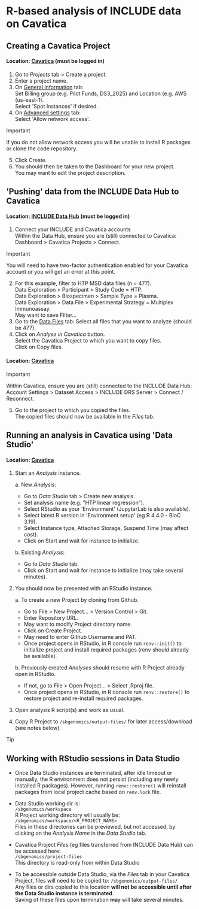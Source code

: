 # R-based analysis of INCLUDE data on Cavatica

## Creating a Cavatica Project  
#### Location: [Cavatica](https://cavatica.sbgenomics.com/) (must be logged in)  
1. Go to *Projects* tab > Create a project.
2. Enter a project name.
3. On <ins>General information</ins> tab:  
   Set Billing group (e.g. Pilot Funds, DS3_2025) and Location (e.g. AWS (us-east-1).  
   Select 'Spot Instances' if desired. 
4. On <ins>Advanced settings</ins> tab:  
   Select 'Allow network access'.  
>[!IMPORTANT]
>If you do not allow network access you will be unable to install R packages or clone the code repository.  
5. Click Create.
6. You should then be taken to the Dashboard for your new project.  
   You may want to edit the project description.  


## 'Pushing' data from the INCLUDE Data Hub to Cavatica  
#### Location: [INCLUDE Data Hub](https://portal.includedcc.org/) (must be logged in)  
1. Connect your INCLUDE and Cavatica accounts  
Within the Data Hub, ensure you are (still) connected to Cavatica:   
Dashboard > Cavatica Projects > Connect. 
>[!IMPORTANT]
>You will need to have two-factor authentication enabled for your Cavatica account or you will get an error at this point.  
2. For this example, filter to HTP MSD data files (n = 477).  
   Data Exploration > Participant > Study Code = HTP.  
   Data Exploration > Biospecimen > Sample Type = Plasma.  
   Data Exploration > Data File > Experimental Strategy = Multiplex Immunoassay.  
   May want to save Filter...  
3. Go to the <ins>Data Files</ins> tab: Select all files that you want to analyze (should be 477).  
4. Click on *Analyse in Cavatica* button.  
   Select the Cavatica Project to which you want to copy files.  
   Click on Copy files.  

#### Location: [Cavatica](https://cavatica.sbgenomics.com/)  
>[!IMPORTANT]
>Within Cavatica, ensure you are (still) connected to the INCLUDE Data Hub:  
>Account Settings > Dataset Access > INCLUDE DRS Server > Connect / Reconnect.  

5. Go to the project to which you copied the files.  
   The copied files should now be available in the *Files* tab.  

## Running an analysis in Cavatica using 'Data Studio'
#### Location: [Cavatica](https://cavatica.sbgenomics.com/)  
1. Start an *Analysis* instance.  

   a. New *Analysis*:  
      - Go to *Data Studio* tab > Create new analysis.  
      - Set analysis name (e.g. "HTP linear regression").  
      - Select RStudio as your 'Environment' (JupyterLab is also available).  
      - Select latest R version in 'Environment setup' (eg R 4.4.0 - BioC 3.19).  
      - Select Instance type, Attached Storage, Suspend Time (may affect cost).  
      - Click on Start and wait for instance to initialize.  

   b. Existing *Analysis*:  

      - Go to *Data Studio* tab.  
      - Click on Start and wait for instance to initialize (may take several minutes).  

2. You should now be presented with an RStudio instance.  

   a. To create a new Project by cloning from Github. 
    
      - Go to File > New Project... > Version Control > Git.  
      - Enter Repository URL.  
      - May want to modify Project directory name.  
      - Click on Create Project.  
      - May need to enter Github Username and PAT.  
      - Once project opens in RStudio, in R console run `renv::init()` to initialize project and install required packages (renv should already be available).  

   b. Previously created *Analyses* should resume with R Project already open in RStudio.  

      - If not, go to File > Open Project... > Select .Rproj file.  
      - Once project opens in RStudio, in R console run `renv::restore()` to restore project and re-install required packages.  

3. Open analysis R script(s) and work as usual. 

4. Copy R Project to `/sbgenomics/output-files/` for later access/download (see notes below).  

> [!TIP]
> ## Working with RStudio sessions in Data Studio
>* Once Data Studio instances are terminated, after idle timeout or manually, the R environment does not persist (including any newly installed R packages).
>  However, running `renv::restore()` will reinstall packages from local project cache based on `renv.lock` file.  
>
>* Data Studio working dir is:  
>  `/sbgenomics/workspace`  
>  R Project working directory will usually be:  
>  `/sbgenomics/workspace/<R_PROJECT_NAME>`  
>  Files in these directories can be previewed, but not accessed, by clicking on the *Analysis Name* in the *Data Studio* tab.
>
>* Cavatica Project *Files* (eg files transferred from INCLUDE Data Hub) can be accessed here:  
>  `/sbgenomics/project-files`  
>  This directory is read-only from within Data Studio
>
>* To be accessible outside Data Studio, via the *Files* tab in your Cavatica Project, files will need to be copied to: 
>  `/sbgenomics/output-files/`  
>  Any files or dirs copied to this location **will not be accessible until after the Data Studio instance is terminated**.  
>  Saving of these files upon termination ~~may~~ will take several minutes.
